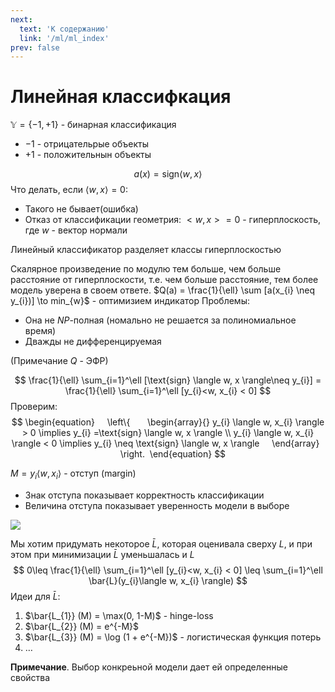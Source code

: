 ```yaml
---
next:
  text: 'К содержанию'
  link: '/ml/ml_index'
prev: false
---
```


# Линейная классифкация

$\mathbb{Y} = \{-1, +1\}$ - бинарная классификация
- $-1$ - отрицательрые объекты
- $+1$ - положительнын объекты

$$ a(x) = \text{sign} \langle w, x \rangle  $$
Что делать, если $\langle w, x \rangle = 0$:
- Такого не бывает(ошибка)
- Отказ от классификации
геометрия: $<w,x> = 0$ - гиперплоскость, где $w$ - вектор нормали

Линейный классификатор разделяет классы гиперплоскостью

Скалярное произведение по модулю тем больше, чем больше расстояние от гиперплоскости, т.е. чем больше расстояние, тем более модель уверена в своем ответе.
$Q(a) = \frac{1}{\ell} \sum [a(x_{i} \neq y_{i})] \to min_{w}$ - оптимизием индикатор
Проблемы:
- Она не $NP$-полная (номально не решается за полиномиальное время)
- Дважды не дифференцируемая

(Примечание $Q$ - ЭФР)

$$ \frac{1}{\ell} \sum_{i=1}^\ell [\text{sign} \langle w, x \rangle\neq y_{i}] = \frac{1}{\ell} \sum_{i=1}^\ell [y_{i}<w, x_{i} < 0] $$
Проверим:
$$
\begin{equation}
    \left\{  
    \begin{array}{}
 y_{i} \langle w, x_{i} \rangle > 0 \implies  y_{i} =\text{sign} \langle w, x \rangle \\
 y_{i} \langle w, x_{i} \rangle < 0 \implies  y_{i} \neq \text{sign} \langle w, x \rangle
    \end{array}  
    \right. 
\end{equation}
$$

$M = y_{i} \langle w, x_{i} \rangle$ - отступ (margin)
- Знак отступа показывает корректность классификации
- Величина отступа показывает уверенность модели в выборе

![](https://i.imgur.com/TNrcw3o.png)


Мы хотим придумать некоторое $\bar{L}$, которая оценивала сверху $L$, и при этом при минимизации $\bar{L}$ уменьшалась и $L$
$$ 0\leq \frac{1}{\ell} \sum_{i=1}^\ell [y_{i}<w, x_{i} < 0] \leq \sum_{i=1}^\ell \bar{L}(y_{i}\langle w, x_{i} \rangle) $$
Идеи для $\bar{L}$:
1. $\bar{L_{1}} (M) = \max(0, 1-M)$ - hinge-loss
2. $\bar{L_{2}} (M) = e^{-M}$
3. $\bar{L_{3}} (M) = \log (1 + e^{-M})$ - логистическая функция потерь
4. …

**Примечание**. Выбор конкреьной модели дает ей определенные свойства

